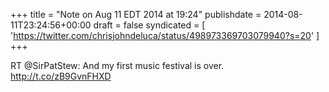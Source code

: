+++
title = "Note on Aug 11 EDT 2014 at 19:24"
publishdate = 2014-08-11T23:24:56+00:00
draft = false
syndicated = [ 'https://twitter.com/chrisjohndeluca/status/498973369703079940?s=20' ]
+++

RT @SirPatStew: And my first music festival is over. http://t.co/zB9GvnFHXD
